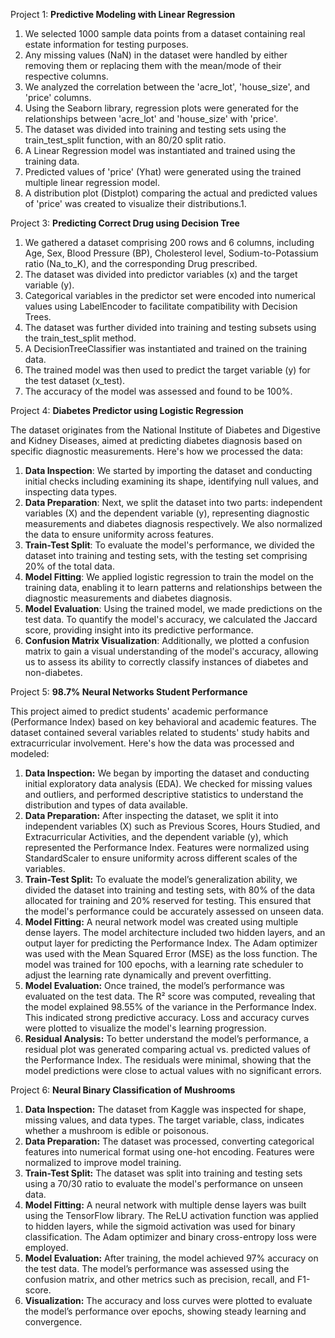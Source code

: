 Project 1: **Predictive Modeling with Linear Regression**

1. We selected 1000 sample data points from a dataset containing real estate information for testing purposes.
2. Any missing values (NaN) in the dataset were handled by either removing them or replacing them with the mean/mode of their respective columns.
3. We analyzed the correlation between the 'acre_lot', 'house_size', and 'price' columns.
4. Using the Seaborn library, regression plots were generated for the relationships between 'acre_lot' and 'house_size' with 'price'.
5. The dataset was divided into training and testing sets using the train_test_split function, with an 80/20 split ratio.
6. A Linear Regression model was instantiated and trained using the training data.
7. Predicted values of 'price' (Yhat) were generated using the trained multiple linear regression model.
8. A distribution plot (Distplot) comparing the actual and predicted values of 'price' was created to visualize their distributions.1. 

Project 3: **Predicting Correct Drug using Decision Tree**

1. We gathered a dataset comprising 200 rows and 6 columns, including Age, Sex, Blood Pressure (BP), Cholesterol level, Sodium-to-Potassium ratio (Na_to_K), and the corresponding Drug prescribed.
2. The dataset was divided into predictor variables (x) and the target variable (y).
3. Categorical variables in the predictor set were encoded into numerical values using LabelEncoder to facilitate compatibility with Decision Trees.
4. The dataset was further divided into training and testing subsets using the train_test_split method.
5. A DecisionTreeClassifier was instantiated and trained on the training data.
6. The trained model was then used to predict the target variable (y) for the test dataset (x_test).
7. The accuracy of the model was assessed and found to be 100%.

Project 4: **Diabetes Predictor using Logistic Regression**

   The dataset originates from the National Institute of Diabetes and Digestive and Kidney Diseases, aimed at predicting diabetes diagnosis based on specific diagnostic measurements. Here's how we processed the data:
1. **Data Inspection**: We started by importing the dataset and conducting initial checks including examining its shape, identifying null values, and inspecting data types.
2. **Data Preparation**: Next, we split the dataset into two parts: independent variables (X) and the dependent variable (y), representing diagnostic measurements and diabetes diagnosis respectively. We also normalized the data to ensure uniformity across features.
3. **Train-Test Split**: To evaluate the model's performance, we divided the dataset into training and testing sets, with the testing set comprising 20% of the total data.
4. **Model Fitting**: We applied logistic regression to train the model on the training data, enabling it to learn patterns and relationships between the diagnostic measurements and diabetes diagnosis.
5. **Model Evaluation**: Using the trained model, we made predictions on the test data. To quantify the model's accuracy, we calculated the Jaccard score, providing insight into its predictive performance.
6. **Confusion Matrix Visualization**: Additionally, we plotted a confusion matrix to gain a visual understanding of the model's accuracy, allowing us to assess its ability to correctly classify instances of diabetes and non-diabetes.

Project 5: **98.7% Neural Networks Student Performance**

This project aimed to predict students' academic performance (Performance Index) based on key behavioral and academic features. The dataset contained several variables related to students' study habits and extracurricular involvement. Here's how the data was processed and modeled:

1. **Data Inspection:**
We began by importing the dataset and conducting initial exploratory data analysis (EDA). We checked for missing values and outliers, and performed descriptive statistics to understand the distribution and types of data available.
2. **Data Preparation:**
After inspecting the dataset, we split it into independent variables (X) such as Previous Scores, Hours Studied, and Extracurricular Activities, and the dependent variable (y), which represented the Performance Index. Features were normalized using StandardScaler to ensure uniformity across different scales of the variables.
3. **Train-Test Split:**
To evaluate the model’s generalization ability, we divided the dataset into training and testing sets, with 80% of the data allocated for training and 20% reserved for testing. This ensured that the model's performance could be accurately assessed on unseen data.
4. **Model Fitting:**
A neural network model was created using multiple dense layers. The model architecture included two hidden layers, and an output layer for predicting the Performance Index. The Adam optimizer was used with the Mean Squared Error (MSE) as the loss function. The model was trained for 100 epochs, with a learning rate scheduler to adjust the learning rate dynamically and prevent overfitting.
5. **Model Evaluation:**
Once trained, the model’s performance was evaluated on the test data. The R² score was computed, revealing that the model explained 98.55% of the variance in the Performance Index. This indicated strong predictive accuracy. Loss and accuracy curves were plotted to visualize the model's learning progression.
6. **Residual Analysis:**
To better understand the model’s performance, a residual plot was generated comparing actual vs. predicted values of the Performance Index. The residuals were minimal, showing that the model predictions were close to actual values with no significant errors.


Project 6: **Neural Binary Classification of Mushrooms**

1. **Data Inspection:**
The dataset from Kaggle was inspected for shape, missing values, and data types. The target variable, class, indicates whether a mushroom is edible or poisonous.
2. **Data Preparation:**
The dataset was processed, converting categorical features into numerical format using one-hot encoding. Features were normalized to improve model training.
3. **Train-Test Split:**
The dataset was split into training and testing sets using a 70/30 ratio to evaluate the model's performance on unseen data.
4. **Model Fitting:**
A neural network with multiple dense layers was built using the TensorFlow library. The ReLU activation function was applied to hidden layers, while the sigmoid activation was used for binary classification. The Adam optimizer and binary cross-entropy loss were employed.
5. **Model Evaluation:**
After training, the model achieved 97% accuracy on the test data. The model’s performance was assessed using the confusion matrix, and other metrics such as precision, recall, and F1-score.
6. **Visualization:**
The accuracy and loss curves were plotted to evaluate the model’s performance over epochs, showing steady learning and convergence.

